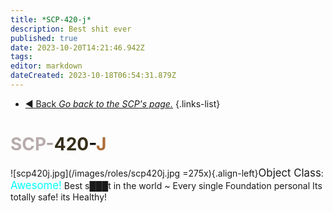 ```yaml
---
title: *SCP-420-j*
description: Best shit ever
published: true
date: 2023-10-20T14:21:46.942Z
tags: 
editor: markdown
dateCreated: 2023-10-18T06:54:31.879Z
---
```


- [:arrow_backward: Back *Go back to the SCP's page.*](/en/game/scps#scps)
{.links-list}
# <font color="#b8acac">SCP</font><font color="#aea2a2">-</font><font color="#362e1b">420</font><font color="#07060c">-</font><font color="#ad6c38">J</font>
![scp420j.jpg](/images/roles/scp420j.jpg =275x){.align-left}<big>Object Class</big>: <font color="#00fffb"><big>Awesome!</big></font>
Best s███t in the world ~ Every single Foundation personal
Its totally safe!
its Healthy!
